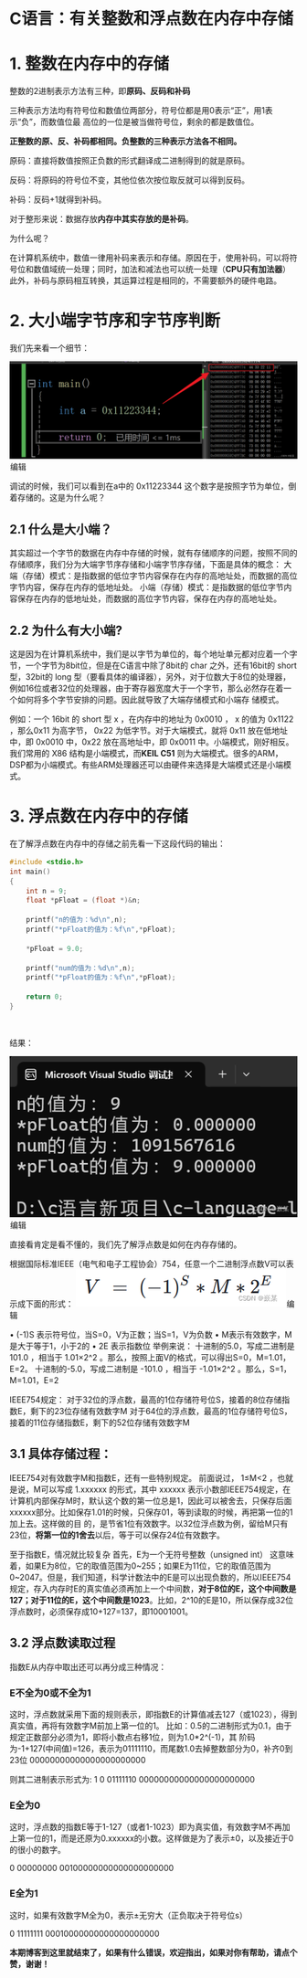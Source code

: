 # C语言：有关整数和浮点数在内存中存储

# 1. 整数在内存中的存储

整数的2进制表⽰⽅法有三种，即**原码、反码和补码**

三种表⽰⽅法均有符号位和数值位两部分，符号位都是⽤0表⽰“正”，⽤1表⽰“负”，⽽数值位最
 ⾼位的⼀位是被当做符号位，剩余的都是数值位。

**正整数的原、反、补码都相同。负整数的三种表⽰⽅法各不相同。**

原码：直接将数值按照正负数的形式翻译成⼆进制得到的就是原码。

反码：将原码的符号位不变，其他位依次按位取反就可以得到反码。

补码：反码+1就得到补码。

对于整形来说：数据存放**内存中其实存放的是补码**。

为什么呢？

在计算机系统中，数值⼀律⽤补码来表⽰和存储。原因在于，使⽤补码，可以将符号位和数值域统⼀处理；同时，加法和减法也可以统⼀处理（**CPU只有加法器**）此外，补码与原码相互转换，其运算过程是相同的，不需要额外的硬件电路。
 

# 2. ⼤⼩端字节序和字节序判断

我们先来看一个细节：

![img](https://raw.githubusercontent.com/QinMou000/pic/main/9ec13d9b6b258a82b2887e341d5d431d.png)![点击并拖拽以移动](data:image/gif;base64,R0lGODlhAQABAPABAP///wAAACH5BAEKAAAALAAAAAABAAEAAAICRAEAOw==)编辑

调试的时候，我们可以看到在a中的 0x11223344 这个数字是按照字节为单位，倒着存储的。这是为什么呢？

## 2.1 什么是大小端？

其实超过⼀个字节的数据在内存中存储的时候，就有存储顺序的问题，按照不同的存储顺序，我们分为⼤端字节序存储和⼩端字节序存储，下⾯是具体的概念：
 ⼤端（存储）模式：是指数据的低位字节内容保存在内存的⾼地址处，⽽数据的⾼位字节内容，保存在内存的低地址处。
 ⼩端（存储）模式：是指数据的低位字节内容保存在内存的低地址处，⽽数据的⾼位字节内容，保存在内存的⾼地址处。

## 2.2 为什么有⼤⼩端?

这是因为在计算机系统中，我们是以字节为单位的，每个地址单元都对应着⼀个字节，⼀个字节为8bit位，但是在C语⾔中除了8bit的 char 之外，还有16bit的 short 型，32bit的 long 型（要看具体的编译器），另外，对于位数⼤于8位的处理器，例如16位或者32位的处理器，由于寄存器宽度⼤于⼀个字节，那么必然存在着⼀个如何将多个字节安排的问题。因此就导致了⼤端存储模式和⼩端存
 储模式。

例如：⼀个 16bit 的 short 型 x ，在内存中的地址为 0x0010 ， x 的值为 0x1122 ，那么0x11 为⾼字节， 0x22 为低字节。对于⼤端模式，就将 0x11 放在低地址中，即 0x0010 中，0x22 放在⾼地址中，即 0x0011 中。⼩端模式，刚好相反。我们常⽤的 X86 结构是⼩端模式，⽽**KEIL C51** 则为⼤端模式。很多的ARM，DSP都为⼩端模式。有些ARM处理器还可以由硬件来选择是⼤端模式还是⼩端模式。

# 3. 浮点数在内存中的存储

在了解浮点数在内存中的存储之前先看一下这段代码的输出：

```cpp
#include <stdio.h>
int main()
{
    int n = 9;
    float *pFloat = (float *)&n;

    printf("n的值为：%d\n",n);
    printf("*pFloat的值为：%f\n",*pFloat);

    *pFloat = 9.0;

    printf("num的值为：%d\n",n);
    printf("*pFloat的值为：%f\n",*pFloat);

    return 0;
}
```

![点击并拖拽以移动](data:image/gif;base64,R0lGODlhAQABAPABAP///wAAACH5BAEKAAAALAAAAAABAAEAAAICRAEAOw==)

结果： 

![img](https://raw.githubusercontent.com/QinMou000/pic/main/cb117f7a454ca0ba1e7902d548fa65bd.png)![点击并拖拽以移动](data:image/gif;base64,R0lGODlhAQABAPABAP///wAAACH5BAEKAAAALAAAAAABAAEAAAICRAEAOw==)编辑

 直接看肯定是看不懂的，我们先了解浮点数是如何在内存存储的。

根据国际标准IEEE（电⽓和电⼦⼯程协会）754，任意⼀个⼆进制浮点数V可以表⽰成下⾯的形式：
 ![img](https://raw.githubusercontent.com/QinMou000/pic/main/01590aade7ae7421107b66f88a663465.png)![点击并拖拽以移动](data:image/gif;base64,R0lGODlhAQABAPABAP///wAAACH5BAEKAAAALAAAAAABAAEAAAICRAEAOw==)​编辑

• (-1)S 表⽰符号位，当S=0，V为正数；当S=1，V为负数
 • M表⽰有效数字，M是⼤于等于1，⼩于2的
 • 2E 表⽰指数位
 举例来说：
 ⼗进制的5.0，写成⼆进制是 101.0 ，相当于 1.01×2^2 。那么，按照上⾯V的格式，可以得出S=0，M=1.01，E=2。
 ⼗进制的-5.0，写成⼆进制是 -101.0 ，相当于 -1.01×2^2 。那么，S=1，M=1.01，E=2

IEEE754规定：
 对于32位的浮点数，最⾼的1位存储符号位S，接着的8位存储指数E，剩下的23位存储有效数字M
 对于64位的浮点数，最⾼的1位存储符号位S，接着的11位存储指数E，剩下的52位存储有效数字M

## 3.1 具体存储过程：

IEEE754对有效数字M和指数E，还有⼀些特别规定。
 前⾯说过， 1≤M<2 ，也就是说，M可以写成 1.xxxxxx 的形式，其中 xxxxxx 表⽰⼩数部IEEE754规定，在计算机内部保存M时，默认这个数的第⼀位总是1，因此可以被舍去，只保存后⾯xxxxxx部分。⽐如保存1.01的时候，只保存01，等到读取的时候，再把第⼀位的1加上去。这样做的⽬
 的，是节省1位有效数字。以32位浮点数为例，留给M只有23位，**将第⼀位的1舍去**以后，等于可以保存24位有效数字。

⾄于指数E，情况就⽐较复杂
 ⾸先，E为⼀个⽆符号整数（unsigned int）
 这意味着，如果E为8位，它的取值范围为0~255；如果E为11位，它的取值范围为0~2047。但是，我们知道，科学计数法中的E是可以出现负数的，所以IEEE754规定，存⼊内存时E的真实值必须再加上⼀个中间数，**对于8位的E，这个中间数是127；对于11位的E，这个中间数是1023**。⽐如，2^10的E是10，所以保存成32位浮点数时，必须保存成10+127=137，即10001001。

## 3.2 浮点数读取过程

指数E从内存中取出还可以再分成三种情况：

### E不全为0或不全为1

这时，浮点数就采⽤下⾯的规则表⽰，即指数E的计算值减去127（或1023），得到真实值，再将有效数字M前加上第⼀位的1。
 ⽐如：0.5的⼆进制形式为0.1，由于规定正数部分必须为1，即将⼩数点右移1位，则为1.0*2^(-1)，其
 阶码为-1+127(中间值)=126，表⽰为01111110，⽽尾数1.0去掉整数部分为0，补⻬0到23位
 00000000000000000000000

则其⼆进制表⽰形式为:
 1 0 01111110 00000000000000000000000

### E全为0

这时，浮点数的指数E等于1-127（或者1-1023）即为真实值，有效数字M不再加上第⼀位的1，⽽是还原为0.xxxxxx的⼩数。这样做是为了表⽰±0，以及接近于0的很⼩的数字。

0 00000000 00100000000000000000000

### E全为1

这时，如果有效数字M全为0，表⽰±⽆穷⼤（正负取决于符号位s）

0 11111111 00010000000000000000000

**本期博客到这里就结束了，如果有什么错误，欢迎指出，如果对你有帮助，请点个赞，谢谢！**